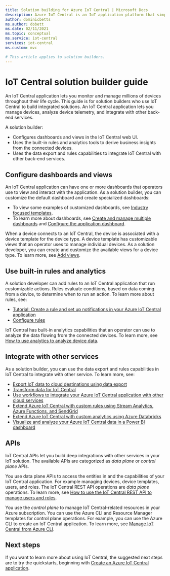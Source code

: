 ```yaml
---
title: Solution building for Azure IoT Central | Microsoft Docs
description: Azure IoT Central is an IoT application platform that simplifies the creation of IoT solutions. This article provides an overview of building integrated solutions with IoT Central.
author: dominicbetts
ms.author: dobett
ms.date: 02/11/2021
ms.topic: conceptual
ms.service: iot-central
services: iot-central
ms.custom: mvc

# This article applies to solution builders.
---
```


# IoT Central solution builder guide

An IoT Central application lets you monitor and manage millions of devices throughout their life cycle. This guide is for solution builders who use IoT Central to build integrated solutions. An IoT Central application lets you manage devices, analyze device telemetry, and integrate with other back-end services.

A solution builder:

- Configures dashboards and views in the IoT Central web UI.
- Uses the built-in rules and analytics tools to derive business insights from the connected devices.
- Uses the data export and rules capabilities to integrate IoT Central with other back-end services.

## Configure dashboards and views

An IoT Central application can have one or more dashboards that operators use to view and interact with the application. As a solution builder, you can customize the default dashboard and create specialized dashboards:

- To view some examples of customized dashboards, see [Industry focused templates](concepts-app-templates.md#industry-focused-templates).
- To learn more about dashboards, see [Create and manage multiple dashboards](howto-manage-dashboards.md) and [Configure the application dashboard](howto-manage-dashboards.md).

When a device connects to an IoT Central, the device is associated with a device template for the device type. A device template has customizable views that an operator uses to manage individual devices. As a solution developer, you can create and customize the available views for a device type. To learn more, see [Add views](howto-set-up-template.md#views).

## Use built-in rules and analytics

A solution developer can add rules to an IoT Central application that run customizable actions. Rules evaluate conditions, based on data coming from a device, to determine when to run an action. To learn more about rules, see:

- [Tutorial: Create a rule and set up notifications in your Azure IoT Central application](tutorial-create-telemetry-rules.md)
- [Configure rules](howto-configure-rules.md)

IoT Central has built-in analytics capabilities that an operator can use to analyze the data flowing from the connected devices. To learn more, see [How to use analytics to analyze device data](howto-create-analytics.md).

## Integrate with other services

As a solution builder, you can use the data export and rules capabilities in IoT Central to integrate with other service. To learn more, see:

- [Export IoT data to cloud destinations using data export](howto-export-data.md)
- [Transform data for IoT Central](howto-transform-data.md)
- [Use workflows to integrate your Azure IoT Central application with other cloud services](howto-configure-rules-advanced.md)
- [Extend Azure IoT Central with custom rules using Stream Analytics, Azure Functions, and SendGrid](howto-create-custom-rules.md)
- [Extend Azure IoT Central with custom analytics using Azure Databricks](howto-create-custom-analytics.md)
- [Visualize and analyze your Azure IoT Central data in a Power BI dashboard](howto-connect-powerbi.md)

## APIs

IoT Central APIs let you build deep integrations with other services in your IoT solution. The available APIs are categorized as *data plane* or *control plane* APIs.

You use data plane APIs to access the entities in and the capabilities of your IoT Central application. For example managing devices, device templates, users, and roles. The IoT Central REST API operations are *data plane* operations. To learn more, see [How to use the IoT Central REST API to manage users and roles](howto-manage-users-roles-with-rest-api.md).

You use the *control plane* to manage IoT Central-related resources in your Azure subscription. You can use the Azure CLI and Resource Manager templates for control plane operations. For example, you can use the Azure CLI to create an IoT Central application. To learn more, see [Manage IoT Central from Azure CLI](howto-manage-iot-central-from-cli.md).

## Next steps

If you want to learn more about using IoT Central, the suggested next steps are to try the quickstarts, beginning with [Create an Azure IoT Central application](./quick-deploy-iot-central.md).
